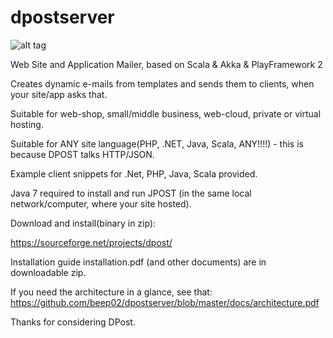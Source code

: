 dpostserver
===========

![alt tag](http://dpostmailer.files.wordpress.com/2013/09/logo_96.png)

Web Site and Application Mailer, based on Scala & Akka & PlayFramework 2

Creates dynamic e-mails from templates and sends them to clients, when your site/app asks that. 

Suitable for web-shop, small/middle business, web-cloud, private or virtual hosting. 

Suitable for ANY site language(PHP, .NET, Java, Scala, ANY!!!!) - this is because DPOST talks HTTP/JSON.

Example client snippets for .Net, PHP, Java, Scala provided.

Java 7 required to install and run JPOST (in the same local network/computer, where your site hosted).

Download and install(binary in zip):

https://sourceforge.net/projects/dpost/

Installation guide installation.pdf (and other documents) are in downloadable zip.

If you need the architecture in a glance, see that: https://github.com/beep02/dpostserver/blob/master/docs/architecture.pdf

Thanks for considering DPost.


